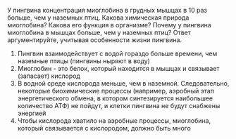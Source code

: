 У пингвина концентрация миоглобина в грудных мышцах в 10 раз больше, чем у наземных птиц. Какова химическая природа миоглобина? Какова его функция в организме? Почему у пингвина миоглобина в мышцах больше, чем у наземных птиц? Ответ аргументируйте, учитывая особенности жизни пингвина.
1. Пингвин взаимодействует с водой гораздо больше времени, чем наземные птицы (пингвины ныряют в воду)
2. Миоглобин - это белок, который находится в мышцах и связывает (запасает) кислород
3. В водной среде кислорода меньше, чем в наземной. Следовательно, некоторые биохимические процессы (например, аэробный этап энергетического обмена, в котором синтезируется наибольшее количество АТФ) не пойдут, и клетки пингвина не будут снабжены энергией
4. Чтобы кислорода хватило на аэробные процессы, миоглобина, который связывается с кислородом, должно быть много